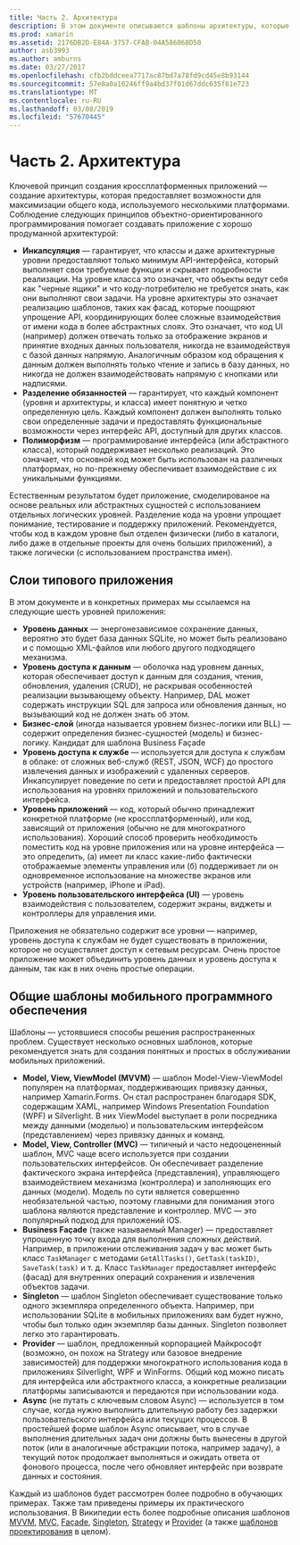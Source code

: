 ```yaml
---
title: Часть 2. Архитектура
description: В этом документе описываются шаблоны архитектуры, которые полезны для создания кроссплатформенных приложений. В нем описываются уровни типового приложения (уровень данных, уровень доступа к данным и др.) и общие шаблоны мобильного программного обеспечения (MVVM, MVC и т. д.).
ms.prod: xamarin
ms.assetid: 2176DB2D-E84A-3757-CFAB-04A586068D50
author: asb3993
ms.author: amburns
ms.date: 03/27/2017
ms.openlocfilehash: cfb2bddceea7717ac87bd7a78fd9cd45e8b93144
ms.sourcegitcommit: 57e8a0a10246ff9a4bd37f01d67ddc635f81e723
ms.translationtype: MT
ms.contentlocale: ru-RU
ms.lasthandoff: 03/08/2019
ms.locfileid: "57670445"
---
```

# <a name="part-2---architecture"></a>Часть 2. Архитектура

Ключевой принцип создания кроссплатформенных приложений — создание архитектуры, которая предоставляет возможности для максимизации общего кода, используемого несколькими платформами. Соблюдение следующих принципов объектно-ориентированного программирования помогает создавать приложение с хорошо продуманной архитектурой:

-  **Инкапсуляция** — гарантирует, что классы и даже архитектурные уровни предоставляют только минимум API-интерфейса, который выполняет свои требуемые функции и скрывает подробности реализации. На уровне класса это означает, что объекты ведут себя как "черные ящики" и что коду-потребителю не требуется знать, как они выполняют свои задачи. На уровне архитектуры это означает реализацию шаблонов, таких как фасад, которые поощряют упрощение API, координирующих более сложные взаимодействия от имени кода в более абстрактных слоях. Это означает, что код UI (например) должен отвечать только за отображение экранов и принятие входных данных пользователя, никогда не взаимодействуя с базой данных напрямую. Аналогичным образом код обращения к данным должен выполнять только чтение и запись в базу данных, но никогда не должен взаимодействовать напрямую с кнопками или надписями.
-   **Разделение обязанностей** — гарантирует, что каждый компонент (уровня и архитектуры, и класса) имеет понятную и четко определенную цель. Каждый компонент должен выполнять только свои определенные задачи и предоставлять функциональные возможности через интерфейс API, доступный для других классов.
-   **Полиморфизм** — программирование интерфейса (или абстрактного класса), который поддерживает несколько реализаций. Это означает, что основной код может быть использован на различных платформах, но по-прежнему обеспечивает взаимодействие с их уникальными функциями.


Естественным результатом будет приложение, смоделированое на основе реальных или абстрактных сущностей с использованием отдельных логических уровней. Разделение кода на уровни упрощает понимание, тестирование и поддержку приложений. Рекомендуется, чтобы код в каждом уровне был отделен физически (либо в каталоги, либо даже в отдельные проекты для очень больших приложений), а также логически (с использованием пространства имен).

 <a name="Typical_Application_Layers" />


## <a name="typical-application-layers"></a>Слои типового приложения

В этом документе и в конкретных примерах мы ссылаемся на следующие шесть уровней приложения:

-   **Уровень данных** — энергонезависимое сохранение данных, вероятно это будет база данных SQLite, но может быть реализовано и с помощью XML-файлов или любого другого подходящего механизма.
-   **Уровень доступа к данным** — оболочка над уровнем данных, которая обеспечивает доступ к данным для создания, чтения, обновления, удаления (CRUD), не раскрывая особенностей реализации вызывающему объекту. Например, DAL может содержать инструкции SQL для запроса или обновления данных, но вызывающий код не должен знать об этом.
-   **Бизнес-слой** (иногда называется уровнем бизнес-логики или BLL) — содержит определения бизнес-сущностей (модель) и бизнес-логику. Кандидат для шаблона Business Façade
-   **Уровень доступа к службе** — используется для доступа к службам в облаке: от сложных веб-служб (REST, JSON, WCF) до простого извлечения данных и изображений с удаленных серверов. Инкапсулирует поведение по сети и предоставляет простой API для использования на уровнях приложений и пользовательского интерфейса.
-   **Уровень приложений** — код, который обычно принадлежит конкретной платформе (не кроссплатформенный), или код, зависящий от приложения (обычно не для многократного использования). Хороший способ проверить необходимость поместить код на уровне приложения или на уровне интерфейса — это определить, (а) имеет ли класс какие-либо фактически отображаемые элементы управления или (б) поддерживает ли он одновременное использование на множестве экранов или устройств (например, iPhone и iPad).
-   **Уровень пользовательского интерфейса (UI)** — уровень взаимодействия с пользователем, содержит экраны, виджеты и контроллеры для управления ими.


Приложения не обязательно содержит все уровни — например, уровень доступа к службам не будет существовать в приложении, которое не осуществляет доступ к сетевым ресурсам. Очень простое приложение может объединить уровень данных и уровень доступа к данным, так как в них очень простые операции.

 <a name="Common_Mobile_Software_Patterns" />


## <a name="common-mobile-software-patterns"></a>Общие шаблоны мобильного программного обеспечения

Шаблоны — устоявшиеся способы решения распространенных проблем. Существует несколько основных шаблонов, которые рекомендуется знать для создания понятных и простых в обслуживании мобильных приложений.

-   **Model, View, ViewModel (MVVM)** — шаблон Model-View-ViewModel популярен на платформах, поддерживающих привязку данных, например Xamarin.Forms. Он стал распространен благодаря SDK, содержащим XAML, например Windows Presentation Foundation (WPF) и Silverlight. В них ViewModel выступает в роли посредника между данными (моделью) и пользовательским интерфейсом (представлением) через привязку данных и команд.
-   **Model, View, Controller (MVC)** — типичный и часто недооцененный шаблон, MVC чаще всего используется при создании пользовательских интерфейсов. Он обеспечивает разделение фактического экрана интерфейса (представления), управляющего взаимодействием механизма (контроллера) и заполняющих его данных (модели). Модель по сути является совершенно необязательной частью, поэтому главными для понимания этого шаблона являются представление и контроллер. MVC — это популярный подход для приложений iOS.
-   **Business Façade** (также называемый Manager) — предоставляет упрощенную точку входа для выполнения сложных действий. Например, в приложении отслеживания задач у вас может быть класс `TaskManager` с методами `GetAllTasks()`, `GetTask(taskID)`, `SaveTask(task)` и т. д. Класс `TaskManager` предоставляет интерфейс (фасад) для внутренних операций сохранения и извлечения объектов задачи.
-   **Singleton** — шаблон Singleton обеспечивает существование только одного экземпляра определенного объекта. Например, при использовании SQLite в мобильных приложениях вам будет нужно, чтобы был только один экземпляр базы данных. Singleton позволяет легко это гарантировать.
-   **Provider** — шаблон, предложенный корпорацией Майкрософт (возможно, он похож на Strategy или базовое внедрение зависимостей) для поддержки многократного использования кода в приложениях Silverlight, WPF и WinForms. Общий код можно писать для интерфейса или абстрактного класса, а конкретные реализации платформы записываются и передаются при использовании кода.
-   **Async** (не путать с ключевым словом Async) — используется в том случае, когда нужно выполнить длительную работу без задержки пользовательского интерфейса или текущих процессов. В простейшей форме шаблон Async описывает, что в случае выполнения длительных задач они должны быть вынесены в другой поток (или в аналогичные абстракции потока, например задачу), а текущий поток продолжает выполняться и ожидать ответа от фонового процесса, после чего обновляет интерфейс при возврате данных и состояния.


Каждый из шаблонов будет рассмотрен более подробно в обучающих примерах. Также там приведены примеры их практического использования. В Википедии есть более подробные описания шаблонов [MVVM](https://en.wikipedia.org/wiki/Model–view–viewmodel), [MVC](https://en.wikipedia.org/wiki/Model–view–controller), [Façade](https://en.wikipedia.org/wiki/Facade_pattern), [Singleton](https://en.wikipedia.org/wiki/Singleton_pattern), [Strategy](https://en.wikipedia.org/wiki/Strategy_pattern) и [Provider](https://en.wikipedia.org/wiki/Provider_model) (а также [шаблонов проектирования](https://en.wikipedia.org/wiki/Design_Patterns) в целом).
